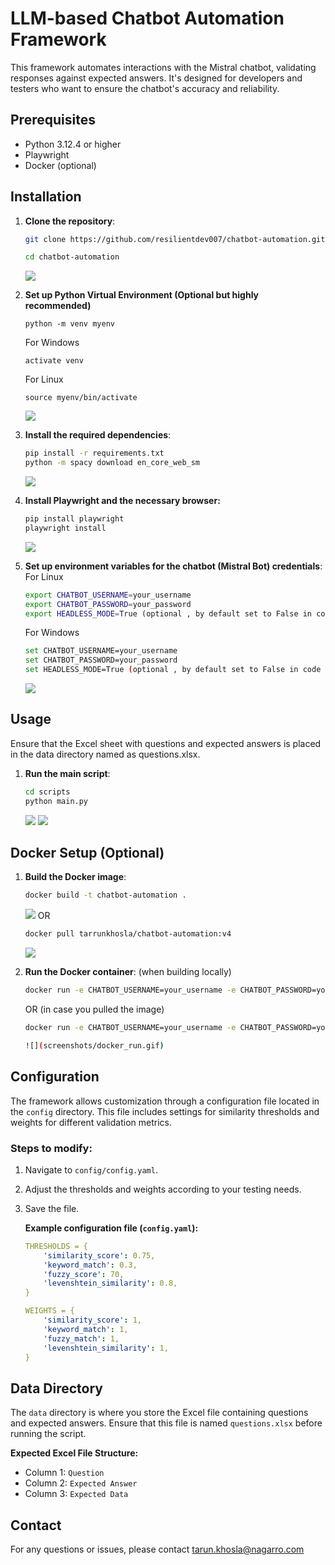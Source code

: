 # LLM-based Chatbot Automation Framework

This framework automates interactions with the Mistral chatbot, validating responses against expected answers. It's designed for developers and testers who want to ensure the chatbot's accuracy and reliability.

## Prerequisites

- Python 3.12.4 or higher
- Playwright
- Docker (optional)

## Installation
1. **Clone the repository**:
   ```sh
   git clone https://github.com/resilientdev007/chatbot-automation.git
   
   cd chatbot-automation
    ```

    ![](screenshots/gitclone.gif)

2. **Set up Python Virtual Environment (Optional but highly recommended)**
    ```
    python -m venv myenv
    ```
    For Windows
    ```
    activate venv
    ```
    For Linux
    ```
    source myenv/bin/activate
    ```
    ![](screenshots/activate_env_linux.gif)
    
3. **Install the required dependencies**:
    ```sh
    pip install -r requirements.txt
    python -m spacy download en_core_web_sm
    ```
    ![](screenshots/pip_install.gif)

4. **Install Playwright and the necessary browser:**
    ```python
    pip install playwright
    playwright install
    ```

    ![](screenshots/playwright_install.gif)
    
5. **Set up environment variables for the chatbot (Mistral Bot) credentials**:
    For Linux
     ```sh
    export CHATBOT_USERNAME=your_username
    export CHATBOT_PASSWORD=your_password
    export HEADLESS_MODE=True (optional , by default set to False in code and set to True for Docker)
    ```
    For Windows
    ```sh
    set CHATBOT_USERNAME=your_username
    set CHATBOT_PASSWORD=your_password
    set HEADLESS_MODE=True (optional , by default set to False in code and set to True for Docker)
    ```

    ![](screenshots/set_env.gif)

## Usage

Ensure that the Excel sheet with questions and expected answers is placed in the data directory named as questions.xlsx.

1. **Run the main script**:
    ```sh
    cd scripts
    python main.py
    ```
    ![](screenshots/main.gif)
    ![](screenshots/main1.gif)

## Docker Setup (Optional)

1. **Build the Docker image**:
    ```sh
    docker build -t chatbot-automation .
    ```
    ![](screenshots/docker_build.gif)
    OR
    ```sh
    docker pull tarrunkhosla/chatbot-automation:v4
    ```
    ![](screenshots/docker_pull.gif)

2. **Run the Docker container**:
    (when building locally)
    ```sh
    docker run -e CHATBOT_USERNAME=your_username -e CHATBOT_PASSWORD=your_password -v $(pwd)/reports:/app/reports -it chatbot-automation
    ```
    OR (in case you pulled the image)
    ```sh
    docker run -e CHATBOT_USERNAME=your_username -e CHATBOT_PASSWORD=your_password -v $(pwd)/reports:/app/reports it tarrunkhosla/chatbot-automation:v4

    ![](screenshots/docker_run.gif)

## Configuration

The framework allows customization through a configuration file located in the `config` directory. This file includes settings for similarity thresholds and weights for different validation metrics.

### Steps to modify:
1. Navigate to `config/config.yaml`.
2. Adjust the thresholds and weights according to your testing needs.
3. Save the file.

    **Example configuration file (`config.yaml`):**

    ```yaml
    THRESHOLDS = {
        'similarity_score': 0.75,
        'keyword_match': 0.3,
        'fuzzy_score': 70,
        'levenshtein_similarity': 0.8,
    }

    WEIGHTS = {
        'similarity_score': 1,
        'keyword_match': 1,
        'fuzzy_match': 1,
        'levenshtein_similarity': 1,
    }

## Data Directory

The `data` directory is where you store the Excel file containing questions and expected answers. Ensure that this file is named `questions.xlsx` before running the script.

**Expected Excel File Structure:**
- Column 1: `Question`
- Column 2: `Expected Answer`
- Column 3: `Expected Data`


## Contact
For any questions or issues, please contact tarun.khosla@nagarro.com


